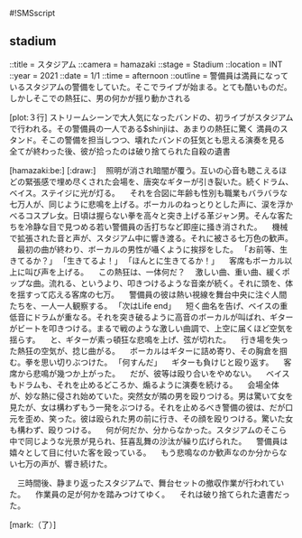 #!SMSscript

## stadium

::title = スタジアム
::camera = hamazaki
::stage = Stadium
::location = INT
::year = 2021
::date = 1/1
::time = afternoon
::outline = 警備員は満員になっているスタジアムの警備をしていた。そこでライブが始まる。とても酷いものだ。しかしそこでの熱狂に、男の何かが揺り動かされる

[plot:３行]
ストリームシーンで大人気になったバンドの、初ライブがスタジアムで行われる。その警備員の一人である$shinjiは、あまりの熱狂に驚く
満員のスタンド。そこの警備を担当しつつ、壊れたバンドの狂気とも思える演奏を見る
全てが終わった後、彼が拾ったのは破り捨てられた自殺の遺書

[hamazaki:be:]
[:draw:]
　照明が消され暗闇が覆う。互いの心音も聴こえるほどの緊張感で埋め尽くされた会場を、唐突なギターが引き裂いた。続くドラム、ベイス。ステイジに光が灯る。
　それを合図に年齢も性別も職業もバラバラな七万人が、同じように悲鳴を上げる。ボーカルのねっとりとした声に、涙を浮かべるコスプレ女。日頃は握らない拳を高々と突き上げる革ジャン男。そんな客たちを冷静な目で見つめる若い警備員の舌打ちなど即座に掻き消された。
　機械で拡張された音と声が、スタジアム中に響き渡る。それに被さる七万色の歓声。
　最初の曲が終わり、ボーカルの男性が囁くように挨拶をした。
「お前等、生きてるか？」
「生きてるよ！」
「ほんとに生きてるか！」
　客席もボーカル以上に叫び声を上げる。
　この熱狂は、一体何だ？
　激しい曲、重い曲、緩くポップな曲。流れる、というより、叩きつけるような音楽が続く。それに頭を、体を揺すって応える客席の七万。
　警備員の彼は熱い視線を舞台中央に注ぐ人間たちを、一人一人観察する。
「次はLife end」
　短く曲名を告げ、ベイスの重低音にドラムが重なる。それを突き破るように高音のボーカルが叫ばれ、ギターがビートを叩きつける。まるで戦のような激しい曲調で、上空に届くほど空気を揺らす。
　と、ギターが素っ頓狂な悲鳴を上げ、弦が切れた。
　行き場を失った熱狂の空気が、捻じ曲がる。
　ボーカルはギターに詰め寄り、その胸倉を掴む。拳を思い切りぶつけた。
「何すんだ」
　ギターも負けじと殴り返す。
　客席から悲鳴が幾つか上がった。
　だが、彼等は殴り合いをやめない。
　ベイスもドラムも、それを止めるどころか、煽るように演奏を続ける。
　会場全体が、妙な熱に侵され始めていた。突然女が隣の男を殴りつける。男は驚いて女を見たが、女は構わずもう一発をぶつける。それを止めるべき警備の彼は、だが口元を歪め、笑った。彼は殴られた男の前に行き、その顔を殴りつける。驚いた女も構わず、殴りつける。
　何が何だか、分からなかった。スタジアムのそこら中で同じような光景が見られ、狂喜乱舞の沙汰が繰り広げられた。
　警備員は嬉々として目に付いた客を殴っている。
　もう悲鳴なのか歓声なのか分からない七万の声が、響き続けた。

　三時間後、静まり返ったスタジアムで、舞台セットの撤収作業が行われていた。
　作業員の足が何かを踏みつけてゆく。
　それは破り捨てられた遺書だった。

[mark:（了）]
